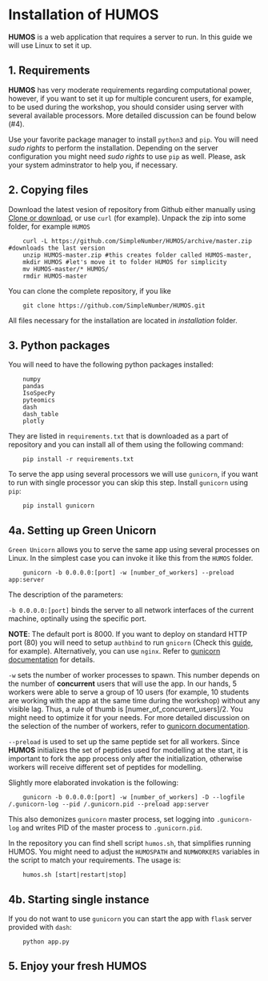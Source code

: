 # Installation of HUMOS

**HUMOS** is a web application that requires a server to run. In this guide we will use Linux to set it up. 

## 1. Requirements 

**HUMOS** has very moderate requirements regarding computational power, however, if you want to set it up for multiple concurent users, for example, to be used during the workshop, you should consider using server with several available processors. More detailed discussion can be found below (#4).

Use your favorite package manager to install `python3` and `pip`. You will need *sudo rights* to perform the installation.
Depending on the server configuration you might need *sudo rights* to use `pip` as well. Please, ask your system adminstrator to help you, if necessary.
    
## 2. Copying files

Download the latest vesion of repository from Github either manually using [Clone or download](https://github.com/SimpleNumber/HUMOS/archive/master.zip), or use `curl` (for example).
Unpack the zip into some folder, for example `HUMOS`

```shell
    curl -L https://github.com/SimpleNumber/HUMOS/archive/master.zip #downloads the last version
    unzip HUMOS-master.zip #this creates folder called HUMOS-master, 
    mkdir HUMOS #let's move it to folder HUMOS for simplicity
    mv HUMOS-master/* HUMOS/
    rmdir HUMOS-master
```

You can clone the complete repository, if you like

```
    git clone https://github.com/SimpleNumber/HUMOS.git
```
All files necessary for the installation are located in *installation* folder. 

## 3. Python packages

You will need to have the following python packages installed:

```
    numpy
    pandas
    IsoSpecPy
    pyteomics
    dash
    dash_table
    plotly
```

They are listed in `requirements.txt` that is downloaded as a part of repository and you can install all of them using the following command:

```shell
    pip install -r requirements.txt
```

To serve the app using several processors we will use `gunicorn`, if you want to run with single processor you can skip this step.
Install `gunicorn` using `pip`:

```shell
    pip install gunicorn
```

## 4a. Setting up Green Unicorn

`Green Unicorn` allows you to serve the same app using several processes on Linux. In the simplest case you can invoke it like this from the `HUMOS` folder.
```shell
    gunicorn -b 0.0.0.0:[port] -w [number_of_workers] --preload app:server
```
The description of the parameters:

`-b 0.0.0.0:[port]` binds the server to all network interfaces of the current machine, optinally using the specific port.

**NOTE**: The default port is 8000. If you want to deploy on standard HTTP port (80) you will need to setup `authbind` to run `gnicorn`
(Check this [guide](https://mutelight.org/authbind), for example). Alternatively, you can use `nginx`. Refer to [gunicorn documentation](http://docs.gunicorn.org/en/stable/deploy.html)
for details.

`-w` sets the number of worker processes to spawn. This number depends on the number of **concurrent** users that will use the app. In our hands, 5 workers were able to serve a group
of 10 users (for example, 10 students are working with the app at the same time during the workshop) without any visible lag. Thus, a rule of thumb is \[numer_of_concurent_users\]/2.
You might need to optimize it for your needs. For more detailed discussion on the selection of the number of workers, refer to [gunicorn documentation](http://docs.gunicorn.org/en/stable/design.html#how-many-workers).

`--preload` is used to set up the same peptide set for all workers. Since **HUMOS** initializes the set of peptides used for modelling at the start, it is important to fork the app process only after the initialization, otherwise
workers will receive different set of peptides for modelling.

Slightly more elaborated invokation is the following:
```shell
    gunicorn -b 0.0.0.0:[port] -w [number_of_workers] -D --logfile /.gunicorn-log --pid /.gunicorn.pid --preload app:server
```

This also demonizes `gunicorn` master process, set logging into `.gunicorn-log` and writes PID of the master process to `.gunicorn.pid`.

In the repository you can find shell script `humos.sh`, that simplifies running HUMOS. You might need to adjust the `HUMOSPATH` and `NUMWORKERS` variables in the script to
match your requirements. The usage is:
```
    humos.sh [start|restart|stop]
```

## 4b. Starting single instance

If you do not want to use `gunicorn` you can start the app with `flask` server provided with `dash`:
```
    python app.py
```

## 5. Enjoy your fresh HUMOS
